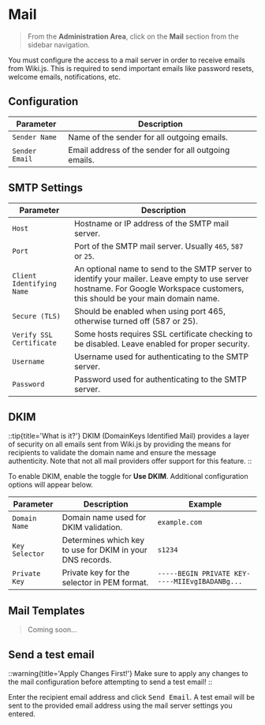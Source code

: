 # Mail

> From the **Administration Area**, click on the **Mail** section from the sidebar navigation.

You must configure the access to a mail server in order to receive emails from Wiki.js. This is required to send important emails like password resets, welcome emails, notifications, etc.

## Configuration

| Parameter                          | Description                                                          |
|------------------------------------|----------------------------------------------------------------------|
| `Sender Name` | Name of the sender for all outgoing emails. |
| `Sender Email` | Email address of the sender for all outgoing emails. |

## SMTP Settings

| Parameter                          | Description                                                          |
|------------------------------------|----------------------------------------------------------------------|
| `Host` | Hostname or IP address of the SMTP mail server. |
| `Port` | Port of the SMTP mail server. Usually `465`, `587` or `25`. |
| `Client Identifying Name` | An optional name to send to the SMTP server to identify your mailer. Leave empty to use server hostname. For Google Workspace customers, this should be your main domain name. |
| `Secure (TLS)` | Should be enabled when using port 465, otherwise turned off (587 or 25). |
| `Verify SSL Certificate` | Some hosts requires SSL certificate checking to be disabled. Leave enabled for proper security. |
| `Username` | Username used for authenticating to the SMTP server. |
| `Password` | Password used for authenticating to the SMTP server. |

## DKIM

::tip{title='What is it?'}
DKIM (DomainKeys Identified Mail) provides a layer of security on all emails sent from Wiki.js by providing the means for recipients to validate the domain name and ensure the message authenticity. Note that not all mail providers offer support for this feature.
::

To enable DKIM, enable the toggle for **Use DKIM**. Additional configuration options will appear below.

| Parameter                          | Description                                                          | Example     |
|------------------------------------|----------------------------------------------------------------------|-------------|
| `Domain Name` | Domain name used for DKIM validation. | `example.com` |
| `Key Selector` | Determines which key to use for DKIM in your DNS records. | `s1234` |
| `Private Key` | Private key for the selector in PEM format. | `-----BEGIN PRIVATE KEY-----MIIEvgIBADANBg...` |

## Mail Templates

> Coming soon...

## Send a test email

::warning{title='Apply Changes First!'}
Make sure to apply any changes to the mail configuration before attempting to send a test email!
::

Enter the recipient email address and click <kbd>Send Email</kbd>. A test email will be sent to the provided email address using the mail server settings you entered.